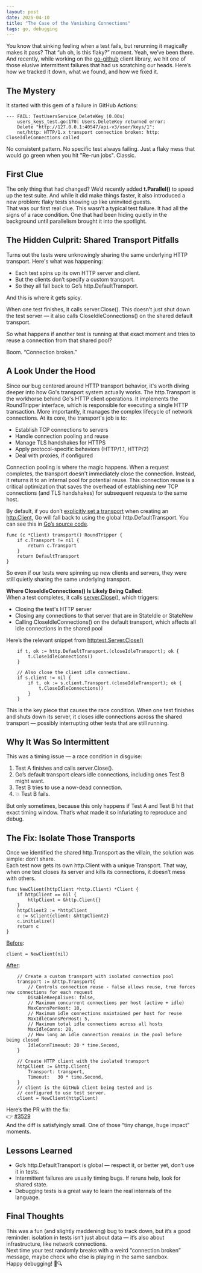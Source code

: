 ```yaml
---
layout: post
date: 2025-04-10
title: "The Case of the Vanishing Connections"
tags: go, debugging
---
```


You know that sinking feeling when a test fails, but rerunning it magically makes it pass? That “uh oh, is this flaky?” moment. Yeah, we’ve been there. And recently, while working on the [go-github](https://github.com/google/go-github) client library, we hit one of those elusive intermittent failures that had us scratching our heads.
Here’s how we tracked it down, what we found, and how we fixed it.

## The Mystery
It started with this gem of a failure in GitHub Actions:

```
--- FAIL: TestUsersService_DeleteKey (0.00s)
    users_keys_test.go:170: Users.DeleteKey returned error: 
    Delete "http://127.0.0.1:40547/api-v3/user/keys/1": 
    net/http: HTTP/1.x transport connection broken: http: CloseIdleConnections called
```

No consistent pattern. No specific test always failing. Just a flaky mess that would go green when you hit "Re-run jobs". Classic.

## First Clue

The only thing that had changed? We’d recently added **t.Parallel()** to speed up the test suite. And while it did make things faster, it also introduced a new problem: flaky tests showing up like uninvited guests.  
That was our first real clue. This wasn’t a typical test failure. It had all the signs of a race condition. One that had been hiding quietly in the background until parallelism brought it into the spotlight.

## The Hidden Culprit: Shared Transport Pitfalls

Turns out the tests were unknowingly sharing the same underlying HTTP transport. Here's what was happening:

* Each test spins up its own HTTP server and client.
* But the clients don’t specify a custom transport.
* So they all fall back to Go’s http.DefaultTransport.

And this is where it gets spicy.  

When one test finishes, it calls server.Close(). This doesn’t just shut down the test server — it also calls CloseIdleConnections() on the shared default transport.  

So what happens if another test is running at that exact moment and tries to reuse a connection from that shared pool?  

Boom. “Connection broken.” 

## A Look Under the Hood

Since our bug centered around HTTP transport behavior, it's worth diving deeper into how Go's transport system actually works.
The http.Transport is the workhorse behind Go's HTTP client operations. It implements the RoundTripper interface, which is responsible for executing a single HTTP transaction. More importantly, it manages the complex lifecycle of network connections.
At its core, the transport's job is to:  

* Establish TCP connections to servers  
* Handle connection pooling and reuse  
* Manage TLS handshakes for HTTPS  
* Apply protocol-specific behaviors (HTTP/1.1, HTTP/2)  
* Deal with proxies, if configured  

Connection pooling is where the magic happens. When a request completes, the transport doesn't immediately close the connection. Instead, it returns it to an internal pool for potential reuse. This connection reuse is a critical optimization that saves the overhead of establishing new TCP connections (and TLS handshakes) for subsequent requests to the same host.  

By default, if you don’t [explicitly set a transport](https://github.com/google/go-github/blob/v70.0.0/github/github_test.go#L62) when creating an [http.Client](https://github.com/google/go-github/blob/v70.0.0/github/github.go#L332), Go will fall back to using the global http.DefaultTransport. You can see this in [Go’s source code](https://github.com/golang/go/blob/master/src/net/http/client.go#L199-L204). 

```
func (c *Client) transport() RoundTripper {
	if c.Transport != nil {
		return c.Transport
	}
	return DefaultTransport
}
```

So even if our tests were spinning up new clients and servers, they were still quietly sharing the same underlying transport.

**Where CloseIdleConnections() Is Likely Being Called:**  
When a test completes, it calls [server.Close()](https://github.com/google/go-github/blob/v70.0.0/github/github_test.go#L67), which triggers:  
* Closing the test's HTTP server  
* Closing any connections to that server that are in StateIdle or StateNew  
* Calling CloseIdleConnections() on the default transport, which affects all idle connections in the shared pool   

Here’s the relevant snippet from [httptest.Server.Close()](https://github.com/golang/go/blob/master/src/net/http/httptest/server.go#L237-L242)  

```
	if t, ok := http.DefaultTransport.(closeIdleTransport); ok {
		t.CloseIdleConnections()
	}

	// Also close the client idle connections.
	if s.client != nil {
		if t, ok := s.client.Transport.(closeIdleTransport); ok {
			t.CloseIdleConnections()
		}
	}
```

This is the key piece that causes the race condition. When one test finishes and shuts down its server, it closes idle connections across the shared transport — possibly interrupting other tests that are still running.

## Why It Was So Intermittent

This was a timing issue — a race condition in disguise:
1. Test A finishes and calls server.Close().
2. Go’s default transport clears idle connections, including ones Test B might want.
3. Test B tries to use a now-dead connection.
4. 💥 Test B fails.

But only sometimes, because this only happens if Test A and Test B hit that exact timing window. That’s what made it so infuriating to reproduce and debug.

## The Fix: Isolate Those Transports

Once we identified the shared http.Transport as the villain, the solution was simple: don’t share.  
Each test now gets its own http.Client with a unique Transport. That way, when one test closes its server and kills its connections, it doesn’t mess with others.  

```
func NewClient(httpClient *http.Client) *Client {
	if httpClient == nil {
		httpClient = &http.Client{}
	}
	httpClient2 := *httpClient
	c := &Client{client: &httpClient2}
	c.initialize()
	return c
}

```

[Before](https://github.com/google/go-github/blob/v70.0.0/github/github_test.go#L60-L62):

```
client = NewClient(nil)
```

[After](https://github.com/google/go-github/blob/master/github/github_test.go#L60-L81):

```
	// Create a custom transport with isolated connection pool
	transport := &http.Transport{
		// Controls connection reuse - false allows reuse, true forces new connections for each request
		DisableKeepAlives: false,
		// Maximum concurrent connections per host (active + idle)
		MaxConnsPerHost: 10,
		// Maximum idle connections maintained per host for reuse
		MaxIdleConnsPerHost: 5,
		// Maximum total idle connections across all hosts
		MaxIdleConns: 20,
		// How long an idle connection remains in the pool before being closed
		IdleConnTimeout: 20 * time.Second,
	}

	// Create HTTP client with the isolated transport
	httpClient := &http.Client{
		Transport: transport,
		Timeout:   30 * time.Second,
	}
	// client is the GitHub client being tested and is
	// configured to use test server.
	client = NewClient(httpClient)
```


Here’s the PR with the fix:  
👉 [#3529](https://github.com/google/go-github/pull/3529)  
And the diff is satisfyingly small. One of those “tiny change, huge impact” moments.  

## Lessons Learned

* Go’s http.DefaultTransport is global — respect it, or better yet, don’t use it in tests.
* Intermittent failures are usually timing bugs. If reruns help, look for shared state.
* Debugging tests is a great way to learn the real internals of the language.

## Final Thoughts

This was a fun (and slightly maddening) bug to track down, but it’s a good reminder: isolation in tests isn’t just about data — it’s also about infrastructure, like network connections.  
Next time your test randomly breaks with a weird “connection broken” message, maybe check who else is playing in the same sandbox.  
Happy debugging! 🐛🔍 
